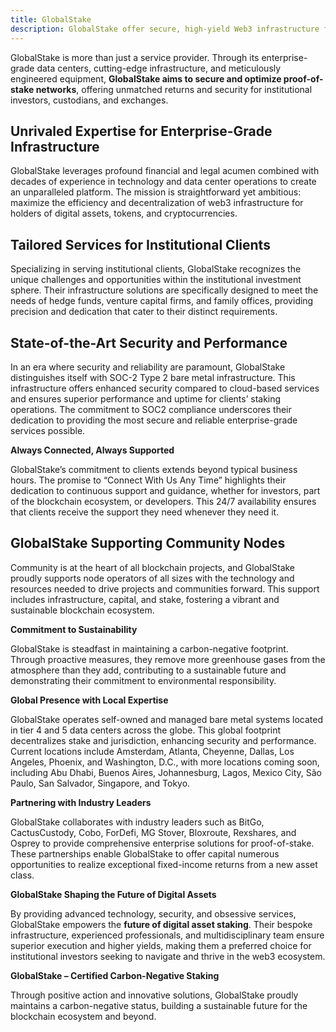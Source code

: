 ```yaml
---
title: GlobalStake
description: GlobalStake offer secure, high-yield Web3 infrastructure for institutional investors, providing SOC2-compliant, carbon-negative staking services globally
---
```


GlobalStake is more than just a service provider. Through its enterprise-grade data centers, cutting-edge infrastructure, and meticulously engineered equipment, **GlobalStake aims to secure and optimize proof-of-stake networks**, offering unmatched returns and security for institutional investors, custodians, and exchanges.

## Unrivaled Expertise for Enterprise-Grade Infrastructure

GlobalStake leverages profound financial and legal acumen combined with decades of experience in technology and data center operations to create an unparalleled platform. The mission is straightforward yet ambitious: maximize the efficiency and decentralization of web3 infrastructure for holders of digital assets, tokens, and cryptocurrencies.

## Tailored Services for Institutional Clients

Specializing in serving institutional clients, GlobalStake recognizes the unique challenges and opportunities within the institutional investment sphere. Their infrastructure solutions are specifically designed to meet the needs of hedge funds, venture capital firms, and family offices, providing precision and dedication that cater to their distinct requirements.

## State-of-the-Art Security and Performance

In an era where security and reliability are paramount, GlobalStake distinguishes itself with SOC-2 Type 2 bare metal infrastructure. This infrastructure offers enhanced security compared to cloud-based services and ensures superior performance and uptime for clients’ staking operations. The commitment to SOC2 compliance underscores their dedication to providing the most secure and reliable enterprise-grade services possible.

**Always Connected, Always Supported**

GlobalStake’s commitment to clients extends beyond typical business hours. The promise to “Connect With Us Any Time” highlights their dedication to continuous support and guidance, whether for investors, part of the blockchain ecosystem, or developers. This 24/7 availability ensures that clients receive the support they need whenever they need it.

## GlobalStake Supporting Community Nodes

Community is at the heart of all blockchain projects, and GlobalStake proudly supports node operators of all sizes with the technology and resources needed to drive projects and communities forward. This support includes infrastructure, capital, and stake, fostering a vibrant and sustainable blockchain ecosystem.

**Commitment to Sustainability**

GlobalStake is steadfast in maintaining a carbon-negative footprint. Through proactive measures, they remove more greenhouse gases from the atmosphere than they add, contributing to a sustainable future and demonstrating their commitment to environmental responsibility.

**Global Presence with Local Expertise**

GlobalStake operates self-owned and managed bare metal systems located in tier 4 and 5 data centers across the globe. This global footprint decentralizes stake and jurisdiction, enhancing security and performance. Current locations include Amsterdam, Atlanta, Cheyenne, Dallas, Los Angeles, Phoenix, and Washington, D.C., with more locations coming soon, including Abu Dhabi, Buenos Aires, Johannesburg, Lagos, Mexico City, São Paulo, San Salvador, Singapore, and Tokyo.

**Partnering with Industry Leaders**

GlobalStake collaborates with industry leaders such as BitGo, CactusCustody, Cobo, ForDefi, MG Stover, Bloxroute, Rexshares, and Osprey to provide comprehensive enterprise solutions for proof-of-stake. These partnerships enable GlobalStake to offer capital numerous opportunities to realize exceptional fixed-income returns from a new asset class.

**GlobalStake Shaping the Future of Digital Assets**

By providing advanced technology, security, and obsessive services, GlobalStake empowers the **future of digital asset staking**. Their bespoke infrastructure, experienced professionals, and multidisciplinary team ensure superior execution and higher yields, making them a preferred choice for institutional investors seeking to navigate and thrive in the web3 ecosystem.

**GlobalStake – Certified Carbon-Negative Staking**

Through positive action and innovative solutions, GlobalStake proudly maintains a carbon-negative status, building a sustainable future for the blockchain ecosystem and beyond.
